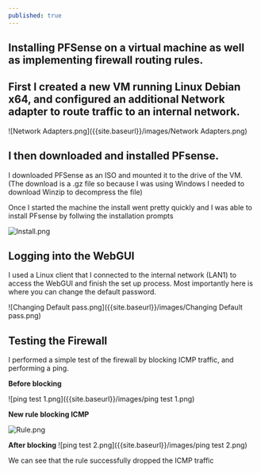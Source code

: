 ```yaml
---
published: true
---
```

## Installing PFSense on a virtual machine as well as implementing firewall routing rules.


## First I created a new VM running Linux Debian x64, and configured an additional Network adapter to route traffic to an internal network.

![Network Adapters.png]({{site.baseurl}}/images/Network Adapters.png)


## I then downloaded and installed PFsense.


I downloaded PFSense as an ISO and mounted it to the drive of the VM. 
(The download is a .gz file so because I was using Windows I needed to download Winzip to decompress the file)

Once I started the machine the install went pretty quickly and I was able to install PFsense by follwing the installation prompts

![Install.png]({{site.baseurl}}/images/Install.png)

## Logging into the WebGUI 

I used a Linux client that I connected to the internal network (LAN1) to access the WebGUI and finish the set up process. Most importantly here is where you can change the default password.

![Changing Default pass.png]({{site.baseurl}}/images/Changing Default pass.png)

## Testing the Firewall

I performed a simple test of the firewall by blocking ICMP traffic, and performing a ping.

**Before blocking**

![ping test 1.png]({{site.baseurl}}/images/ping test 1.png)


**New rule blocking ICMP**

![Rule.png]({{site.baseurl}}/images/Rule.png)


**After blocking**
![ping test 2.png]({{site.baseurl}}/images/ping test 2.png)

We can see that the rule successfully dropped the ICMP traffic
